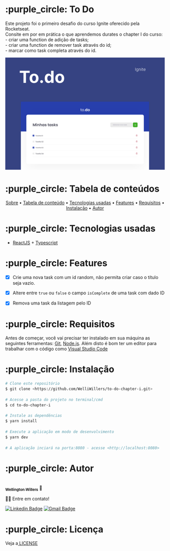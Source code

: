 <div id="sobre"> 
  <h1>:purple_circle: To Do</h1>
  
  <p>
    Este projeto foi o primeiro desafio do curso Ignite oferecido pela Rocketseat.</br>
    Consite em por em prática o que aprendemos durates o chapter I do curso:</br>
    - criar uma function de adição de tasks;</br>
    - criar uma function de remover task através do id;</br>
    - marcar como task completa através do id.</br>
  </p>
  
  <img src="https://github.com/WelliWillers/to-do-chapter-i/blob/main/public/Capa.png">
</div>


<div id="tabela-de-conteudo"> 
  <h1>:purple_circle: Tabela de conteúdos</h1>
  
  <p align="center">
    <a href="#sobre">Sobre</a> •
    <a href="#tabela-de-conteudo"> Tabela de conteúdo</a> • 
    <a href="#tecnologias-usadas"> Tecnologias usadas</a> • 
    <a href="#features"> Features</a> • 
    <a href="#requisitos"> Requisitos</a> • 
    <a href="#instalacao"> Instalação</a> • 
   <a href="#autor"> Autor</a>
  </p>
</div>

<div id="tecnologias-usadas"> 
  <h1> :purple_circle: Tecnologias usadas</h1>
 </div>
 
- [ReactJS](https://reactjs.org/) + [Typescript](https://www.typescriptlang.org/)


<div id="features"> 
  <h1>:purple_circle: Features</h1>
</div>

- [x] Crie uma nova task com um id random, não permita criar caso o título seja vazio.
- [x] Altere entre `true` ou `false` o campo `isComplete` de uma task com dado ID
- [x] Remova uma task da listagem pelo ID


<div id="requisitos"> 
  <h1>:purple_circle: Requisitos</h1>
</div>

Antes de começar, você vai precisar ter instalado em sua máquina as seguintes ferramentas:
[Git](https://git-scm.com), [Node.js](https://nodejs.org/en/). 
Além disto é bom ter um editor para trabalhar com o código como [Visual Studio Code](https://code.visualstudio.com/)

<div id="instalacao"> 
  <h1>:purple_circle: Instalação</h1>
</div>

```bash
# Clone este repositório
$ git clone <https://github.com/WelliWillers/to-do-chapter-i.git>

# Acesse a pasta do projeto no terminal/cmd
$ cd to-do-chapter-i

# Instale as dependências
$ yarn install

# Execute a aplicação em modo de desenvolvimento
$ yarn dev

# A aplicação inciará na porta:8080 - acesse <http://localhost:8080>
```

<div id="autor"> 
  <h1>:purple_circle: Autor</h1>
</div>

<a href="https://github.com/WelliWillers">
 <img style="border-radius: 50%;" src="https://avatars.githubusercontent.com/u/40187751?s=60&v=4" width="100px;" alt=""/>
 <br />
 <sub><b>Wellington Willers</b></sub></a> 🚀

👋🏽 Entre em contato!

[![Linkedin Badge](https://img.shields.io/badge/-@Wellington-blue?style=flat-square&logo=Linkedin&logoColor=white&link=https://www.linkedin.com/in/wellington-willers-24302b199/)](https://www.linkedin.com/in/wellington-willers-24302b199/) 
[![Gmail Badge](https://img.shields.io/badge/-tgmarinho@gmail.com-c14438?style=flat-square&logo=Gmail&logoColor=white&link=mailto:wellington.willer@gmail.com)](mailto:wellington.willer@gmail.com)

<div id="licenca"> 
  <h1>:purple_circle: Licença</h1>
</div>
Veja a<a href="https://github.com/WelliWillers/to-do-chapter-i/blob/main/LICENSE"> LICENSE</a>
